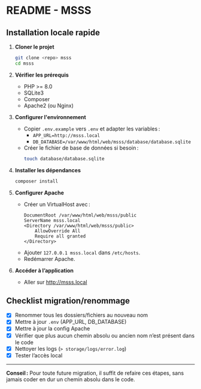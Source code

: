 # README - MSSS

## Installation locale rapide

1. **Cloner le projet**
   ```bash
   git clone <repo> msss
   cd msss
   ```
2. **Vérifier les prérequis**
   - PHP >= 8.0
   - SQLite3
   - Composer
   - Apache2 (ou Nginx)

3. **Configurer l'environnement**
   - Copier `.env.example` vers `.env` et adapter les variables :
     - `APP_URL=http://msss.local`
     - `DB_DATABASE=/var/www/html/web/msss/database/database.sqlite`
   - Créer le fichier de base de données si besoin :
     ```bash
     touch database/database.sqlite
     ```

4. **Installer les dépendances**
   ```bash
   composer install
   ```

5. **Configurer Apache**
   - Créer un VirtualHost avec :
     ```
     DocumentRoot /var/www/html/web/msss/public
     ServerName msss.local
     <Directory /var/www/html/web/msss/public>
         AllowOverride All
         Require all granted
     </Directory>
     ```
   - Ajouter `127.0.0.1 msss.local` dans `/etc/hosts`.
   - Redémarrer Apache.

6. **Accéder à l’application**
   - Aller sur http://msss.local

## Checklist migration/renommage

- [x] Renommer tous les dossiers/fichiers au nouveau nom
- [x] Mettre à jour `.env` (APP_URL, DB_DATABASE)
- [x] Mettre à jour la config Apache
- [x] Vérifier que plus aucun chemin absolu ou ancien nom n’est présent dans le code
- [x] Nettoyer les logs (`> storage/logs/error.log`)
- [x] Tester l’accès local

---

**Conseil :**
Pour toute future migration, il suffit de refaire ces étapes, sans jamais coder en dur un chemin absolu dans le code.
